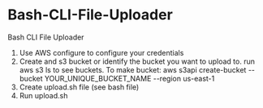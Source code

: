 # Bash-CLI-File-Uploader
Bash CLI File Uploader

1. Use AWS configure to configure your credentials 
2. Create and s3 bucket or identify the bucket you want to upload to. run aws s3 ls to see buckets. To make bucket: aws s3api create-bucket --bucket YOUR_UNIQUE_BUCKET_NAME --region us-east-1
3. Create upload.sh file (see bash file)
4. Run upload.sh